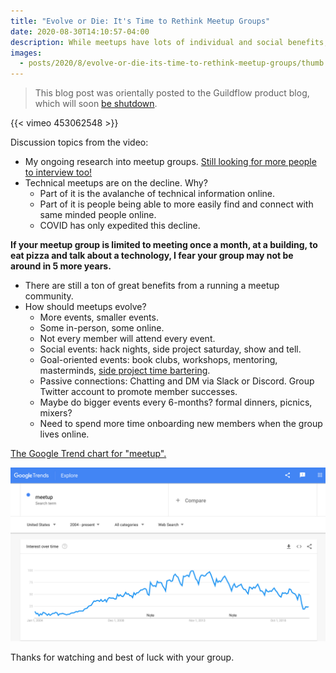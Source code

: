 ```yaml
---
title: "Evolve or Die: It's Time to Rethink Meetup Groups"
date: 2020-08-30T14:10:57-04:00
description: While meetups have lots of individual and social benefits, many have not evolved and are on a declining trajectory. In today’s video we’ll ponder as to the causes of this decline and how you can evolve your own meetup group to not only survive, but thrive.
images:
  - posts/2020/8/evolve-or-die-its-time-to-rethink-meetup-groups/thumb.jpeg
---
```


> This blog post was orientally posted to the Guildflow product blog, which will soon [be shutdown](/posts/2021/10/guildflow-shutdown/).

{{< vimeo 453062548 >}}

Discussion topics from the video:

* My ongoing research into meetup groups. [Still looking for more people to interview too!](http://mikezornek.com/posts/2020/8/help-me-with-an-introduction-to-your-meetup-organizer/)
* Technical meetups are on the decline. Why?
	* Part of it is the avalanche of technical information online.
	* Part of it is people being able to more easily find and connect with same minded people online.
	* COVID has only expedited this decline.

**If your meetup group is limited to meeting once a month, at a building, to eat pizza and talk about a technology, I fear your group may not be around in 5 more years.**

* There are still a ton of great benefits from a running a meetup community.
* How should meetups evolve?
	* More events, smaller events.
	* Some in-person, some online.
	* Not every member will attend every event.
	* Social events: hack nights, side project saturday, show and tell.
	* Goal-oriented events: book clubs, workshops, mentoring, masterminds, [side project time bartering](http://mikezornek.com/posts/2020/8/bartering-with-other-developers-on-side-projects/).
	* Passive connections: Chatting and DM via Slack or Discord. Group Twitter account to promote member successes.
	* Maybe do bigger events every 6-months? formal dinners, picnics, mixers?
	* Need to spend more time onboarding new members when the group lives online.

[The Google Trend chart for "meetup".](https://trends.google.com/trends/explore?date=all&q=meetup)

![Chart of Google Trends for the word meetup since 2004.](chart.png)

Thanks for watching and best of luck with your group.